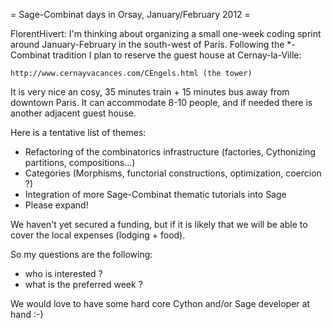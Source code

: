 = Sage-Combinat days in Orsay, January/February 2012 =

FlorentHivert: I'm thinking about organizing a small one-week coding
sprint around January-February in the south-west of Paris. Following
the *-Combinat tradition I plan to reserve the guest house at
Cernay-la-Ville:

    http://www.cernayvacances.com/CEngels.html (the tower)

It is very nice an cosy, 35 minutes train + 15 minutes bus away from
downtown Paris. It can accommodate 8-10 people, and if needed there is
another adjacent guest house.

Here is a tentative list of themes:

 - Refactoring of the combinatorics infrastructure (factories, Cythonizing
   partitions, compositions...)
 - Categories (Morphisms, functorial constructions, optimization, coercion ?)
 - Integration of more Sage-Combinat thematic tutorials into Sage
 - Please expand!

We haven't yet secured a funding, but if it is likely that we will be
able to cover the local expenses (lodging + food).

So my questions are the following:

 - who is interested ?
 - what is the preferred week ?

We would love to have some hard core Cython and/or Sage developer at
hand :-)
